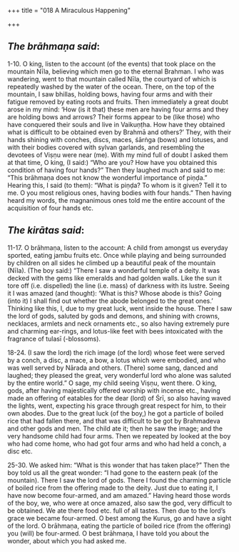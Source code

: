+++
title = "018 A Miraculous Happening"

+++
 

## *The brāhmaṇa said*:

1-10. O king, listen to the account (of the events) that took place on the mountain Nīla, believing which men go to the eternal Brahman. I who was wandering, went to that mountain called Nīla, the courtyard of which is repeatedly washed by the water of the ocean. There, on the top of the mountain, I saw bhillas, holding bows, having four arms and with their fatigue removed by eating roots and fruits. Then immediately a great doubt arose in my mind: ‘How (is it that) these men are having four arms and they are holding bows and arrows? Their forms appear to be (like those) who have conquered their souls and live in Vaikuṇṭha. How have they obtained what is difficult to be obtained even by Brahmā and others?’ They, with their hands shining with conches, discs, maces, śārṅga (bows) and lotuses, and with their bodies covered with sylvan garlands, and resembling the devotees of Viṣṇu were near (me). With my mind full of doubt I asked them at that time, O king, (I said:) “Who are you? How have you obtained this condition of having four hands?” Then they laughed much and said to me: “This brāhmaṇa does not know the wonderful importance of piṇḍa.” Hearing this, I said (to them): “What is piṇḍa? To whom is it given? Tell it to me. O you most religious ones, having bodies with four hands.” Then having heard my words, the magnanimous ones told me the entire account of the acquisition of four hands etc.

## *The kirātas said*:

11-17. O brāhmaṇa, listen to the account: A child from amongst us everyday sported, eating jambu fruits etc. Once while playing and being surrounded by children on all sides he climbed up a beautiful peak of the mountain (Nīla). (The boy said:) “There I saw a wonderful temple of a deity. It was decked with the gems like emeralds and had golden walls. Like the sun it tore off (i.e. dispelled) the line (i.e. mass) of darkness with its lustre. Seeing it I was amazed (and thought): ‘What is this? Whose abode is this? Going (into it) I shall find out whether the abode belonged to the great ones.’ Thinking like this, I, due to my great luck, went inside the house. There I saw the lord of gods, saluted by gods and demons, and shining with crowns, necklaces, armlets and neck ornaments etc., so also having extremely pure and charming ear-rings, and lotus-like feet with bees intoxicated with the fragrance of tulasī (-blossoms).

18-24. (I saw the lord) the rich image (of the lord) whose feet were served by a conch, a disc, a mace, a bow, a lotus which were embodied, and who was well served by Nārada and others. (There) some sang, danced and laughed; they pleased the great, very wonderful lord who alone was saluted by the entire world.” O sage, my child seeing Viṣṇu, went there. O king, gods, after having majestically offered worship with incense etc., having made an offering of eatables for the dear (lord) of Śrī, so also having waved the lights, went, expecting his grace through great respect for him, to their own abodes. Due to the great luck (of the boy,) he got a particle of boiled rice that had fallen there, and that was difficult to be got by Brahmadeva and other gods and men. The child ate it; then he saw the image; and the very handsome child had four arms. Then we repeated by looked at the boy who had come home, who had got four arms and who had held a conch, a disc etc.

25-30. We asked him: “What is this wonder that has taken place?” Then the boy told us all the great wonder: “I had gone to the eastern peak (of the mountain). There I saw the lord of gods. There I found the charming particle of boiled rice from the offering made to the deity. Just due to eating it, I have now become four-armed, and am amazed.” Having heard those words of the boy, we, who were at once amazed, also saw the god, very difficult to be obtained. We ate there food etc. full of all tastes. Then due to the lord’s grace we became four-armed. O best among the Kurus, go and have a sight of the lord. O brāhmaṇa, eating the particle of boiled rice (from the offering) you (will) be four-armed. O best brāhmaṇa, I have told you about the wonder, about which you had asked me.


